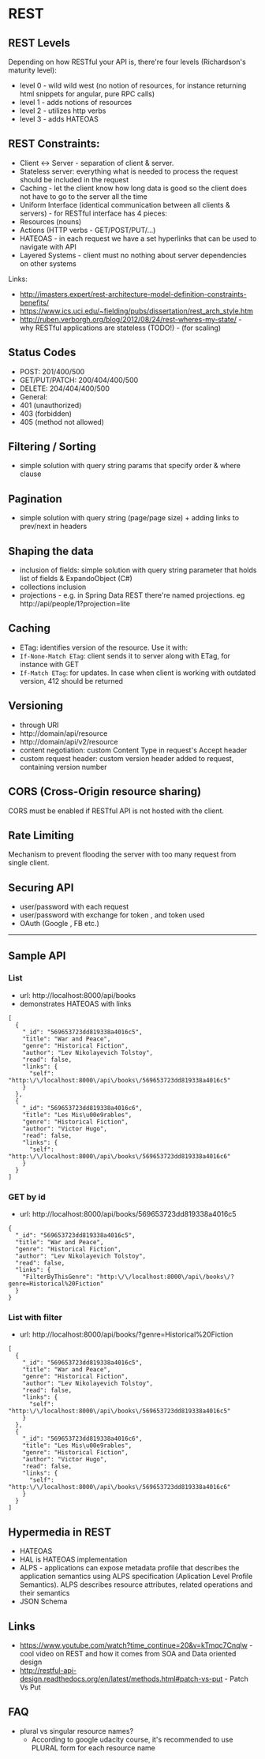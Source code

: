 # REST

## REST Levels

Depending on how RESTful your API is, there're four levels (Richardson's maturity level):
- level 0 - wild wild west (no notion of resources, for instance returning html snippets for angular, pure RPC calls)
- level 1 - adds notions of resources
- level 2 - utilizes http verbs
- level 3 - adds HATEOAS

## REST Constraints:

- Client <-> Server - separation of client & server.
- Stateless server: everything what is needed to process the request should be included in the request
- Caching - let the client know how long data is good so the client does not have to go to the server all the time
- Uniform Interface (identical communication between all clients & servers) - for RESTful interface has 4 pieces:
 - Resources (nouns)
 - Actions (HTTP verbs - GET/POST/PUT/...)
 - HATEOAS - in each request we have a set hyperlinks that can be used to navigate with API
- Layered Systems - client must no nothing about server dependencies on other systems

Links:
- http://imasters.expert/rest-architecture-model-definition-constraints-benefits/
- https://www.ics.uci.edu/~fielding/pubs/dissertation/rest_arch_style.htm
- http://ruben.verborgh.org/blog/2012/08/24/rest-wheres-my-state/ - why RESTful applications are stateless (TODO!) - (for scaling)

## Status Codes
- POST: 201/400/500
- GET/PUT/PATCH: 200/404/400/500
- DELETE: 204/404/400/500
- General:
 - 401 (unauthorized)
 - 403 (forbidden)
 - 405 (method not allowed)

## Filtering / Sorting
- simple solution with query string params that specify order & where clause

## Pagination
- simple solution with query string (page/page size) + adding links to prev/next in headers

## Shaping the data
- inclusion of fields: simple solution with query string parameter that holds list of fields & ExpandoObject (C#)
- collections inclusion
- projections - e.g. in Spring Data REST there're named projections. eg http://api/people/1?projection=lite

## Caching
- ETag: identifies version of the resource. Use it with:
 - ```If-None-Match ETag```: client sends it to server along with ETag, for instance with GET
 - ```If-Match ETag```: for updates. In case when client is working with outdated version, 412 should be returned

## Versioning
- through URI
 - http://domain/api/resource
 - http://domain/api/v2/resource
- content negotiation: custom Content Type in request's Accept header
- custom request header: custom version header added to request, containing version number

## CORS (Cross-Origin resource sharing)
CORS must be enabled if RESTful API is not hosted with the client.

## Rate Limiting

Mechanism to prevent flooding the server with too many request from single client. 

## Securing API

- user/password with each request
- user/password with exchange for token , and token used
- OAuth (Google , FB etc.)

<hr />

## Sample API

### List

- url: http://localhost:8000/api/books
- demonstrates HATEOAS with links

```
[
  {
    "_id": "569653723dd819338a4016c5",
    "title": "War and Peace",
    "genre": "Historical Fiction",
    "author": "Lev Nikolayevich Tolstoy",
    "read": false,
    "links": {
      "self": "http:\/\/localhost:8000\/api\/books\/569653723dd819338a4016c5"
    }
  },
  {
    "_id": "569653723dd819338a4016c6",
    "title": "Les Mis\u00e9rables",
    "genre": "Historical Fiction",
    "author": "Victor Hugo",
    "read": false,
    "links": {
      "self": "http:\/\/localhost:8000\/api\/books\/569653723dd819338a4016c6"
    }
  }
]
```

### GET by id

- url: http://localhost:8000/api/books/569653723dd819338a4016c5

```
{
  "_id": "569653723dd819338a4016c5",
  "title": "War and Peace",
  "genre": "Historical Fiction",
  "author": "Lev Nikolayevich Tolstoy",
  "read": false,
  "links": {
    "FilterByThisGenre": "http:\/\/localhost:8000\/api\/books\/?genre=Historical%20Fiction"
  }
}
```

### List with filter

- url: http://localhost:8000/api/books/?genre=Historical%20Fiction

```
[
  {
    "_id": "569653723dd819338a4016c5",
    "title": "War and Peace",
    "genre": "Historical Fiction",
    "author": "Lev Nikolayevich Tolstoy",
    "read": false,
    "links": {
      "self": "http:\/\/localhost:8000\/api\/books\/569653723dd819338a4016c5"
    }
  },
  {
    "_id": "569653723dd819338a4016c6",
    "title": "Les Mis\u00e9rables",
    "genre": "Historical Fiction",
    "author": "Victor Hugo",
    "read": false,
    "links": {
      "self": "http:\/\/localhost:8000\/api\/books\/569653723dd819338a4016c6"
    }
  }
]
```

## Hypermedia in REST

- HATEOAS
- HAL is HATEOAS implementation
- ALPS - applications can expose metadata profile that describes the application semantics using ALPS specification (Aplication Level Profile Semantics). ALPS describes resource attributes, related operations and their semantics
- JSON Schema

## Links

- <https://www.youtube.com/watch?time_continue=20&v=kTmqc7Cnqlw> - cool video on REST and how it comes from SOA and Data oriented design
- http://restful-api-design.readthedocs.org/en/latest/methods.html#patch-vs-put - Patch Vs Put

## FAQ

- plural vs singular resource names?
  - According to google udacity course, it's recommended to use PLURAL form for each resource name
